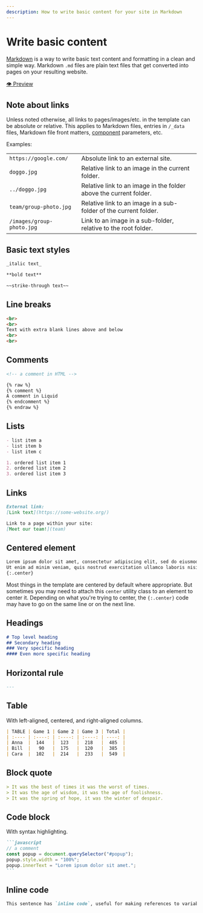 ```yaml
---
description: How to write basic content for your site in Markdown
---
```


# Write basic content

[Markdown](https://commonmark.org/help/) is a way to write basic text content and formatting in a clean and simple way. Markdown `.md` files are plain text files that get converted into pages on your resulting website.

[👁️ Preview](https://lab-website-template.netlify.app/testbed#basic-formatting)

## Note about links

Unless noted otherwise, all links to pages/images/etc. in the template can be absolute or relative. This applies to Markdown files, entries in `/_data` files, Markdown file front matters, [component](use-components.md) parameters, etc.

Examples:

|                           |                                                                   |
| ------------------------- | ----------------------------------------------------------------- |
| `https://google.com/`     | Absolute link to an external site.                                |
| `doggo.jpg`               | Relative link to an image in the current folder.                  |
| `../doggo.jpg`            | Relative link to an image in the folder above the current folder. |
| `team/group-photo.jpg`    | Relative link to an image in a sub-folder of the current folder.  |
| `/images/group-photo.jpg` | Link to an image in a sub-folder, relative to the root folder.    |

## **Basic text styles**

```markdown
_italic text_
```

```markdown
**bold text**
```

```markdown
~~strike-through text~~
```

## **Line breaks**

```html
<br>
<br>
Text with extra blank lines above and below
<br>
<br>
```

## **Comments**

```markdown
<!-- a comment in HTML -->

{% raw %}
{% comment %}
A comment in Liquid
{% endcomment %}
{% endraw %}
```

## **Lists**

```markdown
- list item a
- list item b
- list item c
```

```markdown
1. ordered list item 1
2. ordered list item 2
3. ordered list item 3
```

## **Links**

```markdown
External link:
[Link text](https://some-website.org/)

Link to a page within your site:
[Meet our team!](team)
```

## **Centered element**

```markdown
Lorem ipsum dolor sit amet, consectetur adipiscing elit, sed do eiusmod tempor incididunt ut labore et dolore magna aliqua.
Ut enim ad minim veniam, quis nostrud exercitation ullamco laboris nisi ut aliquip ex ea commodo consequat.
{:.center}
```

Most things in the template are centered by default where appropriate. But sometimes you may need to attach this `center` utility class to an element to center it. Depending on what you're trying to center, the `{:.center}` code may have to go on the same line or on the next line.

## **Headings**

```markdown
# Top level heading
## Secondary heading
### Very specific heading
#### Even more specific heading
```

## **Horizontal rule**

```markdown
---
```

## **Table**

With left-aligned, centered, and right-aligned columns.

```markdown
| TABLE | Game 1 | Game 2 | Game 3 | Total |
| :---- | :----: | :----: | :----: | ----: |
| Anna  |  144   |  123   |  218   |  485  |
| Bill  |   90   |  175   |  120   |  385  |
| Cara  |  102   |  214   |  233   |  549  |
```

## **Block quote**

```markdown
> It was the best of times it was the worst of times.
> It was the age of wisdom, it was the age of foolishness.
> It was the spring of hope, it was the winter of despair.
```

## **Code block**

With syntax highlighting.

````markdown
```javascript
// a comment
const popup = document.querySelector("#popup");
popup.style.width = "100%";
popup.innerText = "Lorem ipsum dolor sit amet.";
```
````

## **Inline code**

```markdown
This sentence has `inline code`, useful for making references to variables, packages, versions, etc. within a sentence.
```
